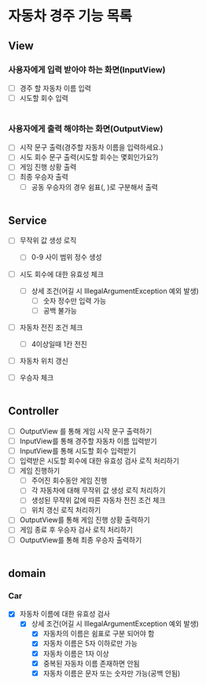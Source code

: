 # 자동차 경주 기능 목록

## View
### 사용자에게 입력 받아야 하는 화면(InputView)
 - [ ] 경주 할 자동차 이름 입력
 - [ ] 시도할 회수 입력
</br></br> 

### 사용자에게 출력 해야하는 화면(OutputView)
   - [ ] 시작 문구 출력(경주할 자동차 이름을 입력하세요.)
   - [ ] 시도 회수 문구 출력(시도할 회수는 몇회인가요?)
   - [ ] 게임 진행 상황 출력
   - [ ] 최종 우승자 출력
     - [ ] 공동 우승자의 경우 쉼표(, )로 구분해서 출력
</br></br>

## Service
- [ ] 무작위 값 생성 로직
  - [ ] 0-9 사이 범위 정수 생성

- [ ] 시도 회수에 대한 유효성 체크
  -  [ ] 상세 조건(어길 시 IllegalArgumentException 예외 발생)
    -  [ ] 숫자 정수만 입력 가능
    -  [ ] 공백 불가능

- [ ] 자동차 전진 조건 체크
  - [ ] 4이상일때 1칸 전진

- [ ] 자동차 위치 갱신

- [ ] 우승자 체크
</br></br>

## Controller
- [ ] OutputView 를 통해 게임 시작 문구 출력하기
- [ ] InputView를 통해 경주할 자동차 이름 입력받기
- [ ] InputView를 통해 시도할 회수 입력받기
- [ ] 입력받은 시도할 회수에 대한 유효성 검사 로직 처리하기
- [ ] 게임 진행하기
  - [ ] 주어진 회수동안 게임 진행
  - [ ] 각 자동차에 대해 무작위 값 생성 로직 처리하기
  - [ ] 생성된 무작위 값에 따른 자동차 전진 조건 체크
  - [ ] 위치 갱신 로직 처리하기
- [ ] OutputView를 통해 게임 진행 상황 출력하기
- [ ] 게임 종료 후 우승자 검사 로직 처리하기
- [ ]  OutputView를 통해 최종 우승자 출력하기
</br></br>

## domain
### Car
- [x] 자동차 이름에 대한 유효성 검사
  - [x] 상세 조건(어길 시 IllegalArgumentException 예외 발생)
    - [x] 자동차의 이름은 쉼표로 구분 되어야 함
    - [x] 자동차 이름은 5자 이하로만 가능
    - [x] 자동차 이름은 1자 이상
    - [x] 중복된 자동차 이름 존재하면 안됨
    - [x] 자동차 이름은 문자 또는 숫자만 가능(공백 안됨)